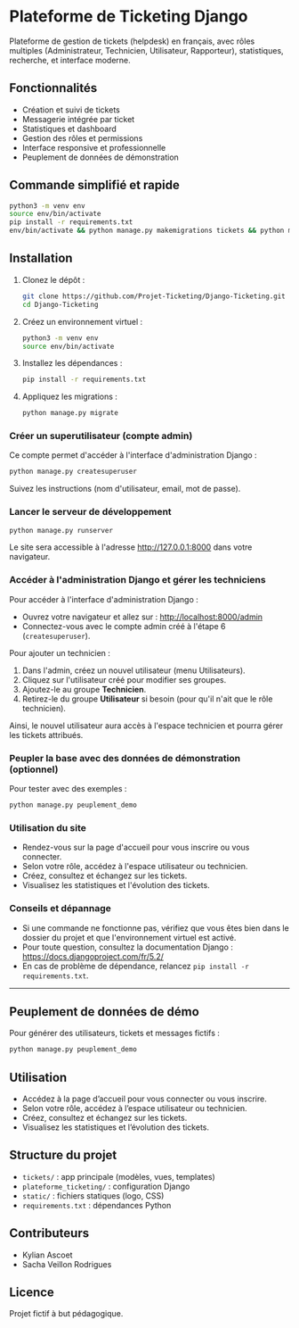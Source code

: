 # Plateforme de Ticketing Django

Plateforme de gestion de tickets (helpdesk) en français, avec rôles multiples (Administrateur, Technicien, Utilisateur, Rapporteur), statistiques, recherche, et interface moderne.

## Fonctionnalités
- Création et suivi de tickets
- Messagerie intégrée par ticket
- Statistiques et dashboard
- Gestion des rôles et permissions
- Interface responsive et professionnelle
- Peuplement de données de démonstration

## Commande simplifié et rapide
   ```bash
   python3 -m venv env
   source env/bin/activate
   pip install -r requirements.txt
   env/bin/activate && python manage.py makemigrations tickets && python manage.py migrate && python manage.py createsuperuser && python manage.py peuplement_demo
   ```

## Installation
1. Clonez le dépôt :
   ```bash
   git clone https://github.com/Projet-Ticketing/Django-Ticketing.git
   cd Django-Ticketing
   ```
2. Créez un environnement virtuel :
   ```bash
   python3 -m venv env
   source env/bin/activate
   ```
3. Installez les dépendances :
   ```bash
   pip install -r requirements.txt
   ```
4. Appliquez les migrations :
   ```bash
   python manage.py migrate
   ```

### Créer un superutilisateur (compte admin)
Ce compte permet d'accéder à l'interface d'administration Django :
```bash
python manage.py createsuperuser
```
Suivez les instructions (nom d'utilisateur, email, mot de passe).

### Lancer le serveur de développement
```bash
python manage.py runserver
```
Le site sera accessible à l'adresse http://127.0.0.1:8000 dans votre navigateur.

### Accéder à l'administration Django et gérer les techniciens

Pour accéder à l'interface d'administration Django :
- Ouvrez votre navigateur et allez sur : [http://localhost:8000/admin](http://localhost:8000/admin)
- Connectez-vous avec le compte admin créé à l'étape 6 (`createsuperuser`).

Pour ajouter un technicien :
1. Dans l'admin, créez un nouvel utilisateur (menu Utilisateurs).
2. Cliquez sur l'utilisateur créé pour modifier ses groupes.
3. Ajoutez-le au groupe **Technicien**.
4. Retirez-le du groupe **Utilisateur** si besoin (pour qu'il n'ait que le rôle technicien).

Ainsi, le nouvel utilisateur aura accès à l'espace technicien et pourra gérer les tickets attribués.

### Peupler la base avec des données de démonstration (optionnel)
Pour tester avec des exemples :
```bash
python manage.py peuplement_demo
```

### Utilisation du site
- Rendez-vous sur la page d'accueil pour vous inscrire ou vous connecter.
- Selon votre rôle, accédez à l'espace utilisateur ou technicien.
- Créez, consultez et échangez sur les tickets.
- Visualisez les statistiques et l'évolution des tickets.

### Conseils et dépannage
- Si une commande ne fonctionne pas, vérifiez que vous êtes bien dans le dossier du projet et que l'environnement virtuel est activé.
- Pour toute question, consultez la documentation Django : https://docs.djangoproject.com/fr/5.2/
- En cas de problème de dépendance, relancez `pip install -r requirements.txt`.

---

## Peuplement de données de démo
Pour générer des utilisateurs, tickets et messages fictifs :
```bash
python manage.py peuplement_demo
```

## Utilisation
- Accédez à la page d’accueil pour vous connecter ou vous inscrire.
- Selon votre rôle, accédez à l’espace utilisateur ou technicien.
- Créez, consultez et échangez sur les tickets.
- Visualisez les statistiques et l’évolution des tickets.

## Structure du projet
- `tickets/` : app principale (modèles, vues, templates)
- `plateforme_ticketing/` : configuration Django
- `static/` : fichiers statiques (logo, CSS)
- `requirements.txt` : dépendances Python

## Contributeurs
- Kylian Ascoet
- Sacha Veillon Rodrigues

## Licence
Projet fictif à but pédagogique.

